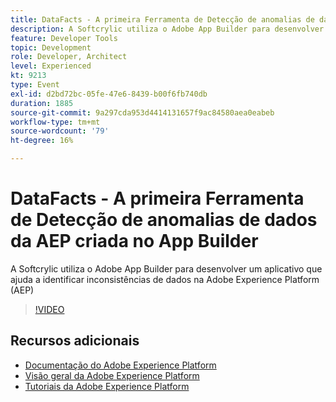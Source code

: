 ```yaml
---
title: DataFacts - A primeira Ferramenta de Detecção de anomalias de dados da AEP criada no App Builder
description: A Softcrylic utiliza o Adobe App Builder para desenvolver um aplicativo que ajuda a identificar inconsistências de dados na Adobe Experience Platform (AEP)
feature: Developer Tools
topic: Development
role: Developer, Architect
level: Experienced
kt: 9213
type: Event
exl-id: d2bd72bc-05fe-47e6-8439-b00f6fb740db
duration: 1885
source-git-commit: 9a297cda953d4414131657f9ac84580aea0eabeb
workflow-type: tm+mt
source-wordcount: '79'
ht-degree: 16%

---
```


# DataFacts - A primeira Ferramenta de Detecção de anomalias de dados da AEP criada no App Builder

A Softcrylic utiliza o Adobe App Builder para desenvolver um aplicativo que ajuda a identificar inconsistências de dados na Adobe Experience Platform (AEP)

>[!VIDEO](https://video.tv.adobe.com/v/337710/?quality=12&learn=on&hidetitle=true)

## Recursos adicionais

- [Documentação do Adobe Experience Platform](https://experienceleague.adobe.com/docs/experience-platform.html?lang=pt-BR)
- [Visão geral da Adobe Experience Platform](https://experienceleague.adobe.com/docs/experience-platform/landing/home.html?lang=pt-BR)
- [Tutoriais da Adobe Experience Platform](https://experienceleague.adobe.com/docs/platform-learn/tutorials/overview.html?lang=pt-BR)
